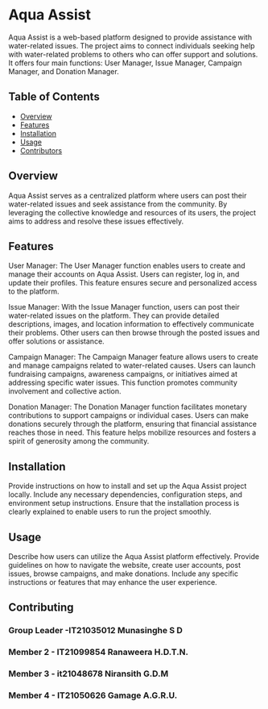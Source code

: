 # Aqua Assist

Aqua Assist is a web-based platform designed to provide assistance with water-related issues. The project aims to connect individuals seeking help with water-related problems to others who can offer support and solutions. It offers four main functions: User Manager, Issue Manager, Campaign Manager, and Donation Manager.

## Table of Contents

- [Overview](#overview)
- [Features](#features)
- [Installation](#installation)
- [Usage](#usage)
- [Contributors](#contributing)


## Overview

Aqua Assist serves as a centralized platform where users can post their water-related issues and seek assistance from the community. By leveraging the collective knowledge and resources of its users, the project aims to address and resolve these issues effectively.

## Features

User Manager: The User Manager function enables users to create and manage their accounts on Aqua Assist. Users can register, log in, and update their profiles. This feature ensures secure and personalized access to the platform.

Issue Manager: With the Issue Manager function, users can post their water-related issues on the platform. They can provide detailed descriptions, images, and location information to effectively communicate their problems. Other users can then browse through the posted issues and offer solutions or assistance.

Campaign Manager: The Campaign Manager feature allows users to create and manage campaigns related to water-related causes. Users can launch fundraising campaigns, awareness campaigns, or initiatives aimed at addressing specific water issues. This function promotes community involvement and collective action.

Donation Manager: The Donation Manager function facilitates monetary contributions to support campaigns or individual cases. Users can make donations securely through the platform, ensuring that financial assistance reaches those in need. This feature helps mobilize resources and fosters a spirit of generosity among the community.
## Installation

Provide instructions on how to install and set up the Aqua Assist project locally. Include any necessary dependencies, configuration steps, and environment setup instructions. Ensure that the installation process is clearly explained to enable users to run the project smoothly.

## Usage

Describe how users can utilize the Aqua Assist platform effectively. Provide guidelines on how to navigate the website, create user accounts, post issues, browse campaigns, and make donations. Include any specific instructions or features that may enhance the user experience.

## Contributing

### Group Leader -IT21035012 Munasinghe S D
### Member 2 - IT21099854 Ranaweera H.D.T.N.
### Member 3 - it21048678 Niransith G.D.M
### Member 4 - IT21050626 Gamage A.G.R.U.


